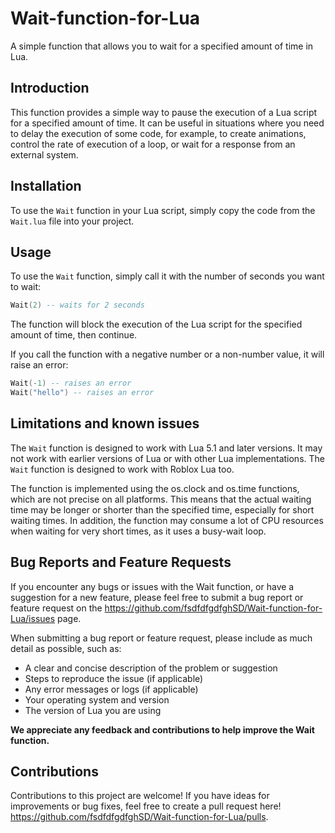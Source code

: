 # Wait-function-for-Lua

A simple function that allows you to wait for a specified amount of time in Lua.

## Introduction

This function provides a simple way to pause the execution of a Lua script for a specified amount of time. It can be useful in situations where you need to delay the execution of some code, for example, to create animations, control the rate of execution of a loop, or wait for a response from an external system.

## Installation

To use the `Wait` function in your Lua script, simply copy the code from the `Wait.lua` file into your project.

## Usage

To use the `Wait` function, simply call it with the number of seconds you want to wait:

```lua
Wait(2) -- waits for 2 seconds
```

The function will block the execution of the Lua script for the specified amount of time, then continue.

If you call the function with a negative number or a non-number value, it will raise an error:

```lua
Wait(-1) -- raises an error
Wait("hello") -- raises an error
```

## Limitations and known issues

The `Wait` function is designed to work with Lua 5.1 and later versions. It may not work with earlier versions of Lua or with other Lua implementations.
The `Wait` function is designed to work with Roblox Lua too.

The function is implemented using the os.clock and os.time functions, which are not precise on all platforms. This means that the actual waiting time may be longer or shorter than the specified time, especially for short waiting times. In addition, the function may consume a lot of CPU resources when waiting for very short times, as it uses a busy-wait loop.

## Bug Reports and Feature Requests

If you encounter any bugs or issues with the Wait function, or have a suggestion for a new feature, please feel free to submit a bug report or feature request on the https://github.com/fsdfdfgdfghSD/Wait-function-for-Lua/issues page.

When submitting a bug report or feature request, please include as much detail as possible, such as:

- A clear and concise description of the problem or suggestion
- Steps to reproduce the issue (if applicable)
- Any error messages or logs (if applicable)
- Your operating system and version
- The version of Lua you are using

**We appreciate any feedback and contributions to help improve the Wait function.**

## Contributions

Contributions to this project are welcome! If you have ideas for improvements or bug fixes, feel free to create a pull request here! https://github.com/fsdfdfgdfghSD/Wait-function-for-Lua/pulls.
